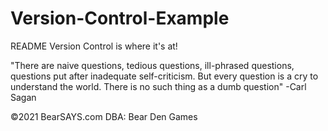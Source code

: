 # Version-Control-Example

README
Version Control is where it's at!









"There are naive questions, tedious questions, ill-phrased questions, questions put after inadequate self-criticism. But every question is a cry to understand the world. There is no such thing as a dumb question"
-Carl Sagan

 ©2021 BearSAYS.com DBA: Bear Den Games
